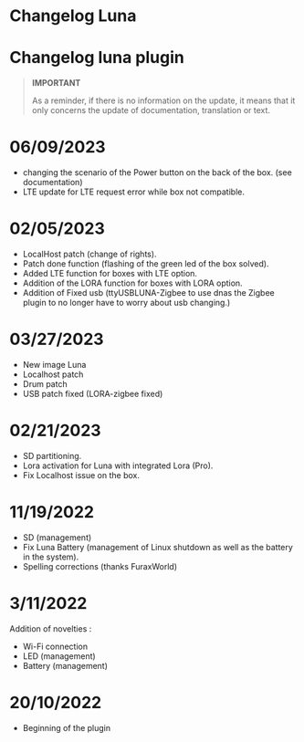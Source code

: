 # Changelog Luna

# Changelog luna plugin

>**IMPORTANT**
>
>As a reminder, if there is no information on the update, it means that it only concerns the update of documentation, translation or text.

# 06/09/2023
- changing the scenario of the Power button on the back of the box. (see documentation)
- LTE update for LTE request error while box not compatible.
  
# 02/05/2023

- LocalHost patch (change of rights).
- Patch done function (flashing of the green led of the box solved).
- Added LTE function for boxes with LTE option.
- Addition of the LORA function for boxes with LORA option.
- Addition of Fixed usb (ttyUSBLUNA-Zigbee to use dnas the Zigbee plugin to no longer have to worry about usb changing.)


# 03/27/2023

- New image Luna
- Localhost patch
- Drum patch
- USB patch fixed (LORA-zigbee fixed)

# 02/21/2023

- SD partitioning.
- Lora activation for Luna with integrated Lora (Pro).
- Fix Localhost issue on the box.


# 11/19/2022

- SD (management)
- Fix Luna Battery (management of Linux shutdown as well as the battery in the system).
- Spelling corrections (thanks FuraxWorld)

# 3/11/2022

Addition of novelties : 

- Wi-Fi connection
- LED (management)
- Battery (management)

# 20/10/2022

- Beginning of the plugin

